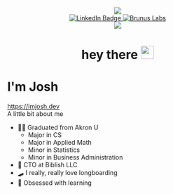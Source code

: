 <div id="header" align="center">
  <img src="https://media.giphy.com/media/qgQUggAC3Pfv687qPC/giphy.gif"/>
<div id="badges">
  <a href="https://linkedin.com/in/joshgbrown">
    <img src="https://img.shields.io/badge/LinkedIn-blue?style=for-the-badge&logo=linkedin&logoColor=white" alt="LinkedIn Badge"/>
  </a>
  <a href="https://brunuslabs.com">
    <img src="https://img.shields.io/badge/BrunusLabs-orange?style=for-the-badge" alt="Brunus Labs"/>
  </a>

</div>
  <a href="https://www.conventionalcommits.org/en/v1.0.0/">
 <img src="https://img.shields.io/badge/Conventional%20Commits-1.0.0-%23FE5196?logo=conventionalcommits&logoColor=white)](https://conventionalcommits.org"/>
</a>
<br/>
  <img src="https://komarev.com/ghpvc/?username=GentikSolm&style=flat-square&color=blue" alt=""/>

  <h1>
  hey there
  <img src="https://media.giphy.com/media/hvRJCLFzcasrR4ia7z/giphy.gif" width="30px"/>
</h1>
</div>

# I'm Josh
https://imjosh.dev  
A little bit about me
- 👨‍🎓 Graduated from Akron U
  - Major in CS
  - Major in Applied Math
  - Minor in Statistics
  - Minor in Business Administration
- 💼 CTO at Biblish LLC
- 🛹 I really, really love longboarding
- 📘 Obsessed with learning
